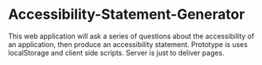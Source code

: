 # Accessibility-Statement-Generator
This web application will ask a series of questions about the accessibility of an application, then produce an accessibility statement.
Prototype is uses localStorage and client side scripts. Server is just to deliver pages.
